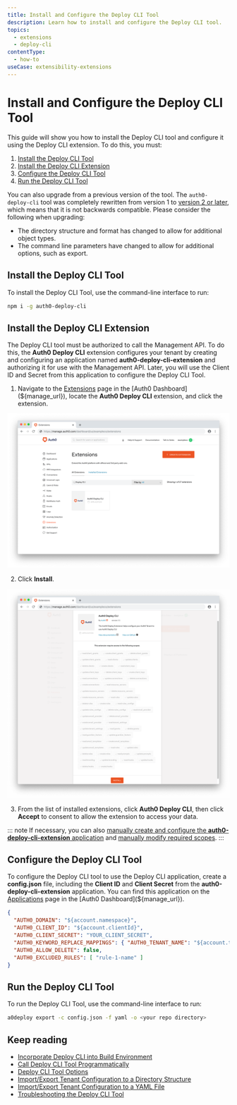 ```yaml
---
title: Install and Configure the Deploy CLI Tool
description: Learn how to install and configure the Deploy CLI tool.
topics:
  - extensions
  - deploy-cli
contentType:
  - how-to
useCase: extensibility-extensions
---
```

# Install and Configure the Deploy CLI Tool

This guide will show you how to install the Deploy CLI tool and configure it using the Deploy CLI extension. To do this, you must:

1. [Install the Deploy CLI Tool](#install-the-deploy-cli-tool)
2. [Install the Deploy CLI Extension](#install-the-deploy-cli-extension)
3. [Configure the Deploy CLI Tool](#configure-the-deploy-cli-tool)
4. [Run the Deploy CLI Tool](#run-the-deploy-cli-tool)

You can also upgrade from a previous version of the tool. The `auth0-deploy-cli` tool was completely rewritten from version 1 to [version 2 or later](/extensions/deploy-cli/references/whats-new), which means that it is not backwards compatible. Please consider the following when upgrading:

- The directory structure and format has changed to allow for additional object types.
- The command line parameters have changed to allow for additional options, such as export.

## Install the Deploy CLI Tool

To install the Deploy CLI Tool, use the command-line interface to run:

```bash
npm i -g auth0-deploy-cli
```

## Install the Deploy CLI Extension

The Deploy CLI tool must be authorized to call the Management API. To do this, the **Auth0 Deploy CLI** extension configures your tenant by creating and configuring an application named **auth0-deploy-cli-extension** and authorizing it for use with the Management API. Later, you will use the Client ID and Secret from this application to configure the Deploy CLI Tool.

1. Navigate to the [Extensions](${manage_url}/#/extensions) page in the [Auth0 Dashboard](${manage_url}), locate the **Auth0 Deploy CLI** extension, and click the extension.

![Find Deploy CLI Extension](/media/articles/extensions/deploy-cli/deploy-cli-find-extension.png)

2. Click **Install**.

![Install Deploy CLI Extension](/media/articles/extensions/deploy-cli/deploy-cli-install-extension.png)

3. From the list of installed extensions, click **Auth0 Deploy CLI**, then click **Accept** to consent to allow the extension to access your data. 

::: note
If necessary, you can also [manually create and configure the **auth0-deploy-cli-extension** application](/extensions/deploy-cli/guides/create-deploy-cli-application-manually#create-the-initial-deploy-cli-application) and [manually modify required scopes](/extensions/deploy-cli/guides/create-deploy-cli-application-manually#modify-deploy-cli-application-scopes).
:::

## Configure the Deploy CLI Tool

To configure the Deploy CLI tool to use the Deploy CLI application, create a **config.json** file, including the **Client ID** and **Client Secret** from the **auth0-deploy-cli-extension** application. You can find this application on the [Applications](${manage_url}/#/applications) page in the [Auth0 Dashboard](${manage_url}).

```json
{
  "AUTH0_DOMAIN": "${account.namespace}",
  "AUTH0_CLIENT_ID": "${account.clientId}",
  "AUTH0_CLIENT_SECRET": "YOUR_CLIENT_SECRET",
  "AUTH0_KEYWORD_REPLACE_MAPPINGS": { "AUTH0_TENANT_NAME": "${account.tenant}" },
  "AUTH0_ALLOW_DELETE": false,
  "AUTH0_EXCLUDED_RULES": [ "rule-1-name" ]
}
```

## Run the Deploy CLI Tool

To run the Deploy CLI Tool, use the command-line interface to run:

```bash
a0deploy export -c config.json -f yaml -o <your repo directory>
```

## Keep reading

* [Incorporate Deploy CLI into Build Environment](/extensions/deploy-cli/guides/incorporate-deploy-cli-into-build-environment)
* [Call Deploy CLI Tool Programmatically](/extensions/deploy-cli/guides/call-deploy-cli-programmatically)
* [Deploy CLI Tool Options](/extensions/deploy-cli/references/deploy-cli-options)
* [Import/Export Tenant Configuration to a Directory Structure](extensions/deploy-cli/guides/import-export-directory-structure)
* [Import/Export Tenant Configuration to a YAML File](/extensions/deploy-cli/guides/import-export-yaml-file)
* [Troubleshooting the Deploy CLI Tool](/extensions/deploy-cli/references/troubleshooting)

